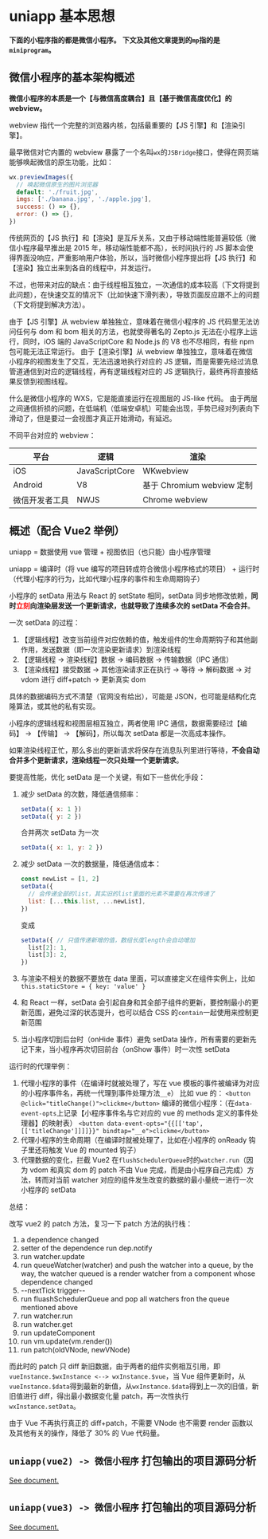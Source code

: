 # uniapp 基本思想

**下面的小程序指的都是微信小程序。**
**下文及其他文章提到的`mp`指的是`miniprogram`。**

## 微信小程序的基本架构概述

**微信小程序的本质是一个【与微信高度耦合】且【基于微信高度优化】的 webview。**

webview 指代一个完整的浏览器内核，包括最重要的【JS 引擎】和【渲染引擎】。

最早微信对它内置的 webview 暴露了一个名叫`wx`的`JSBridge`接口，使得在网页端能够唤起微信的原生功能，比如：

```js
wx.previewImages({
  // 唤起微信原生的图片浏览器
  default: './fruit.jpg',
  imgs: ['./banana.jpg', './apple.jpg'],
  success: () => {},
  error: () => {},
})
```

传统网页的【JS 执行】和【渲染】是互斥关系，又由于移动端性能普遍较低（微信小程序最早推出是 2015 年，移动端性能都不高），长时间执行的 JS 脚本会使得界面没响应，严重影响用户体验，所以，当时微信小程序提出将【JS 执行】和【渲染】独立出来到各自的线程中，并发运行。

不过，也带来对应的缺点：由于线程相互独立，一次通信的成本较高（下文将提到此问题），在快速交互的情况下（比如快速下滑列表），导致页面反应跟不上的问题（下文将提到解决方法）。

由于【JS 引擎】从 webview 单独独立，意味着在微信小程序的 JS 代码里无法访问任何与 dom 和 bom 相关的方法，也就使得著名的 Zepto.js 无法在小程序上运行，同时，iOS 端的 JavaScriptCore 和 Node.js 的 V8 也不尽相同，有些 npm 包可能无法正常运行。
由于【渲染引擎】从 webview 单独独立，意味着在微信小程序的视图发生了交互，无法迅速地执行对应的 JS 逻辑，而是需要先经过消息管道通信到对应的逻辑线程，再有逻辑线程对应的 JS 逻辑执行，最终再将直接结果反馈到视图线程。

什么是微信小程序的 WXS，它是能直接运行在视图层的 JS-like 代码。
由于两层之间通信折损的问题，在低端机（低端安卓机）可能会出现，手势已经对列表向下滑动了，但是要过一会视图才真正开始滑动，有延迟。

不同平台对应的 webview：

| 平台           | 逻辑           | 渲染                       |
| -------------- | -------------- | -------------------------- |
| iOS            | JavaScriptCore | WKwebview                  |
| Android        | V8             | 基于 Chromium webview 定制 |
| 微信开发者工具 | NWJS           | Chrome webview             |

## 概述（配合 Vue2 举例）

uniapp = 数据使用 vue 管理 + 视图依旧（也只能）由小程序管理

uniapp = 编译时（将 vue 编写的项目转成符合微信小程序格式的项目） + 运行时（代理小程序的行为，比如代理小程序的事件和生命周期钩子）

小程序的 setData 用法与 React 的 setState 相同，setData 同步地修改依赖，**同时<font color="red">立刻</font>向渲染层发送一个更新请求，也就导致了连续多次的 setData 不会合并**。

一次 setData 的过程：

1. 【逻辑线程】改变当前组件对应依赖的值，触发组件的生命周期钩子和其他副作用，发送数据（即一次渲染更新请求）到渲染线程
2. 【逻辑线程 -> 渲染线程】数据 -> 编码数据 -> 传输数据（IPC 通信）
3. 【渲染线程】接受数据 -> 其他渲染请求正在执行 -> 等待 -> 解码数据 -> 对 vdom 进行 diff+patch -> 更新真实 dom

具体的数据编码方式不清楚（官网没有给出），可能是 JSON，也可能是结构化克隆算法，或其他的私有实现。

小程序的逻辑线程和视图层相互独立，两者使用 IPC 通信，数据需要经过【编码】 -> 【传输】 -> 【解码】，所以每次 setData 都是一次高成本操作。

如果渲染线程正忙，那么多出的更新请求将保存在消息队列里进行等待，**不会自动合并多个更新请求，渲染线程一次只处理一个更新请求**。

要提高性能，优化 setData 是一个关键，有如下一些优化手段：

1. 减少 setData 的次数，降低通信频率：

   ```js
   setData({ x: 1 })
   setData({ y: 2 })
   ```

   合并两次 setData 为一次

   ```js
   setData({ x: 1, y: 2 })
   ```

2. 减少 setData 一次的数据量，降低通信成本：

   ```js
   const newList = [1, 2]
   setData({
     // 会传递全部的list，其实旧的list里面的元素不需要在再次传递了
     list: [...this.list, ...newList],
   })
   ```

   变成

   ```js
   setData({ // 只值传递新增的值，数组长度length会自动增加
     list[2]: 1,
     list[3]: 2,
   })
   ```

3. 与渲染不相关的数据不要放在 data 里面，可以直接定义在组件实例上，比如`this.staticStore = { key: 'value' }`
4. 和 React 一样，setData 会引起自身和其全部子组件的更新，要控制最小的更新范围，避免过深的状态提升，也可以结合 CSS 的`contain`一起使用来控制更新范围
5. 当小程序切到后台时（onHide 事件）避免 setData 操作，所有需要的更新先记下来，当小程序再次切回前台（onShow 事件）时一次性 setData

运行时的代理举例：

1. 代理小程序的事件（在编译时就被处理了，写在 vue 模板的事件被编译为对应的小程序事件名，再统一代理到事件处理方法`__e`）
   比如 vue 的：
   `<button @click="titleChange()">clickme</button>`
   编译的微信小程序：（在`data-event-opts`上记录【小程序事件名与它对应的 vue 的 methods 定义的事件处理器】的映射表）
   `<button data-event-opts="{{[['tap',[['titleChange']]]]}}" bindtap="__e">clickme</button>`
2. 代理小程序的生命周期（在编译时就被处理了，比如在小程序的 onReady 钩子里还将触发 Vue 的 mounted 钩子）
3. 代理数据的变化，拦截 Vue2 在`flushSchedulerQueue`时的`watcher.run`（因为 vdom 和真实 dom 的 patch 不由 Vue 完成，而是由小程序自己完成）方法，转而对当前 watcher 对应的组件发生改变的数据的最小量统一进行一次小程序的 setData

总结：

改写 vue2 的 patch 方法，复习一下 patch 方法的执行栈：

1. a dependence changed
2. setter of the dependence run dep.notify
3. run watcher.update
4. run queueWatcher(watcher) and push the watcher into a queue, by the way, the watcher queued is a render watcher from a component whose dependence changed
5. --nextTick trigger--
6. run fluashSchedulerQueue and pop all watchers fron the queue mentioned above
7. run watcher.run
8. run watcher.get
9. run updateComponent
10. run vm.update(vm.render())
11. run patch(oldVNode, newVNode)

而此时的 patch 只 diff 新旧数据，由于两者的组件实例相互引用，即`vueInstance.$wxInstance <--> wxInstance.$vue`，当 Vue 组件更新时，从`vueInstance.$data`得到最新的新值，从`wxInstance.$data`得到上一次的旧值，新旧值进行 diff，得出最小数据变化量 patch，再一次性执行 `wxInstance.setData`。

由于 Vue 不再执行真正的 diff+patch，不需要 VNode 也不需要 render 函数以及其他有关的操作，降低了 30% 的 Vue 代码量。

## `uniapp(vue2) -> 微信小程序` 打包输出的项目源码分析

[See document.](./uniappVue2ToWX.md)

## `uniapp(vue3) -> 微信小程序` 打包输出的项目源码分析

[See document.](./uniappVue3ToWX.md)
